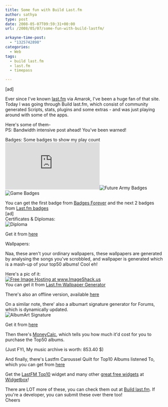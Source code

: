 ```yaml
---
title: Some fun with Build Last.fm
author: sathya
type: post
date: 2008-05-07T09:59:31+00:00
url: /2008/05/07/some-fun-with-build-lastfm/

arkayne-time-post:
  - "1325742898"
categories:
  - Web
tags:
  - build last.fm
  - last.fm
  - timepass

---
```

[ad]

Ever since I've known [last.fm][1] via Amarok, I've been a huge fan of that site. Today I was going through Build last.fm, which consist of community generated Scripts, stats, plugins and some extras - and was just playing around with some of the apps.

Here's some of them-  
PS: Bandwidth intensive post ahead! You've been warned!  
<!--more-->

Badges: Some badges to show my play count  
![badge][2]![Future Army Badges][3]![Game Badges][4] 

You can get the first badge from [Badges Forever][5] and the next 2 badges from [Last.fm badges][6]  
[ad]  
Certificates & Diplomas:  
![Diploma][7] 

Get it from [here][8]

Wallpapers:

Naa, these aren't your ordinary wallpapers, these wallpapers are generated by analysing the songs you've scrobbled, and wallpaper is generated which is a mash-up of your top50 albums! Cool eh!

Here's a pic of it:  
<a href="https://img362.imageshack.us/my.php?image=sathyabhatco7.jpg" target="_blank"><img src="https://img362.imageshack.us/img362/3913/sathyabhatco7.th.jpg" border="0" alt="Free Image Hosting at www.ImageShack.us" /></a>  
You can get it from [Last.fm Wallpaper Generator][9]

There's also an offline version, available [here][10]

On a similar note, there' also a albumart signature generator for Forums, which is dynamically updated.  
![AlbumArt Signature][11] 

Get it from [here][12]

Then there's [MoneyCalc][13], which tells you how much it'd cost for you to purchase the Top50 albums.

(Just FYI, My music archive is worth: 853.40 $)

And finally, there's Lastfm Caroussel Quilt for Top10 Albums listened To, which you can get from [here][14]

<noscript>
  Get the <a href="https://www.widgetbox.com/widget/lastfmtop10">LastFM Top10</a> widget and many other <a href="https://www.widgetbox.com/galleryhome/">great free widgets</a> at <a href="https://www.widgetbox.com">Widgetbox</a>!
</noscript>

There are LOT more of these, you can check them out at [Build last.fm][15]. If you're a developer, you can submit these over there too!  
Cheers

 [1]: https://www.last.fm/
 [2]: https://badges.512kbps.com/badge.php?u=sathyabhat&st=3&c0=808080&c1=c0c0c0&c2=404040&c3=000000&c4=000080&c=000080cc&s=20&f=Book%20Antiqua&l=English
 [3]: https://users.telenet.be/McKillaboy/badges/futuristic/red/6000.jpg
 [4]: https://users.telenet.be/McKillaboy/badges/games/5000.jpg
 [5]: https://badges.512kbps.com/
 [6]: https://www.mckillaboy.be/badges/index.php
 [7]: https://last-fm.wz.cz/diploms/?id=4&nick=sathyabhat
 [8]: https://last-fm.wz.cz/
 [9]: https://lastfm.alekc.org/index.php
 [10]: https://woohoo.student.utwente.nl/projects/last.fm/download.php
 [11]: https://lastfm.obsessive-media.de/3month/sathyabhat.jpeg
 [12]: https://lastfm.obsessive-media.de/
 [13]: https://lastfm.emoportal.de/moneycalc
 [14]: https://www.widgetbox.com/widget/lastfmtop10
 [15]: https://build.last.fm/

